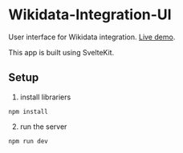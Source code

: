 # Wikidata-Integration-UI

User interface for Wikidata integration. [Live demo](https://collectiveaccess.github.io/Wikidata-Integration-UI/).

This app is built using SvelteKit.

## Setup

1. install librariers

```
npm install
```

2. run the server

```
npm run dev
```
